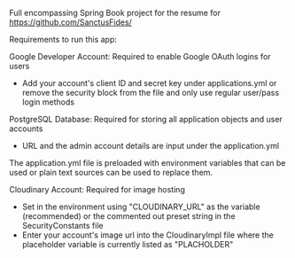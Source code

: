 Full encompassing Spring Book project for the resume for https://github.com/SanctusFides/

Requirements to run this app:

  Google Developer Account: Required to enable Google OAuth logins for users
  -  Add your account's client ID and secret key under applications.yml or remove the security block from the file and only use regular user/pass login methods
    
  PostgreSQL Database: Required for storing all application objects and user accounts
  
  - URL and the admin account details are input under the application.yml

  The application.yml file is preloaded with environment variables that can be used or plain text sources can be used to replace them.


  Cloudinary Account: Required for image hosting
  
  - Set in the environment using "CLOUDINARY_URL" as the variable (recommended) or the commented out preset string in the SecurityConstants file 
  - Enter your account's image url into the CloudinaryImpl file where the placeholder variable is currently listed as "PLACHOLDER"
    
